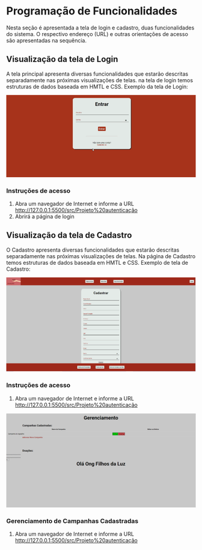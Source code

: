 # Programação de Funcionalidades

Nesta seção é apresentada a tela de login e cadastro, duas  funcionalidades do sistema. O respectivo endereço (URL) e outras orientações de acesso são apresentadas na sequência. 

## Visualização da tela de Login

A tela principal apresenta diversas funcionalidades que estarão descritas separadamente nas próximas visualizações de telas. na tela de login temos estruturas de dados baseada em HMTL e CSS. Exemplo da tela de Login:

![tela de Login](img/Login.png)

### Instruções de acesso 

1.	Abra um navegador de Internet e informe a URL  http://127.0.0.1:5500/src/Projeto%20autenticação
2.	Abrirá a página de login

## Visualização da tela de Cadastro 

O Cadastro apresenta diversas funcionalidades que estarão descritas separadamente nas próximas visualizações de telas. Na página de Cadastro temos estruturas de dados baseada em HMTL e CSS. Exemplo de tela de Cadastro:

![tela de cadastro](img/cadastrar.PNG)

### Instruções de acesso 

1.	Abra um navegador de Internet e informe a URL http://127.0.0.1:5500/src/Projeto%20autenticação

![tela de cadastro](img/login3.PNG)

### Gerenciamento de Campanhas Cadastradas

1.	Abra um navegador de Internet e informe a URL http://127.0.0.1:5500/src/Projeto%20autenticação